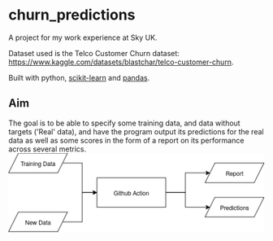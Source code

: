 # churn_predictions
A project for my work experience at Sky UK.

Dataset used is the Telco Customer Churn dataset:
https://www.kaggle.com/datasets/blastchar/telco-customer-churn.

Built with python, [scikit-learn](https://scikit-learn.org/stable/index.html) and [pandas](https://pandas.pydata.org/).

## Aim
The goal is to be able to specify some training data, and data without targets ('Real' data), and have the program output its predictions for the real data as well as some scores in the form of a report on its performance across several metrics.
![Process](process.png)

